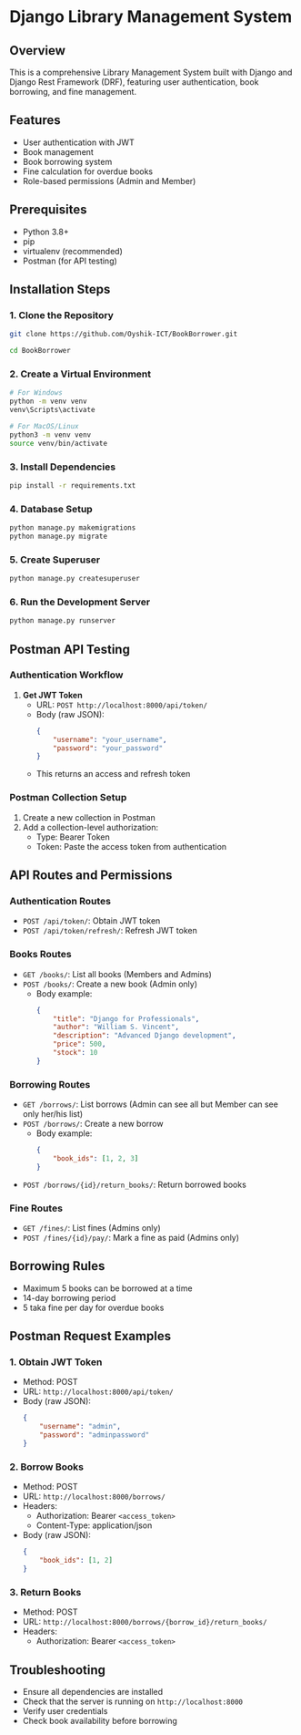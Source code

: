 # Django Library Management System

## Overview
This is a comprehensive Library Management System built with Django and Django Rest Framework (DRF), featuring user authentication, book borrowing, and fine management.

## Features
- User authentication with JWT
- Book management
- Book borrowing system
- Fine calculation for overdue books
- Role-based permissions (Admin and Member)

## Prerequisites
- Python 3.8+
- pip
- virtualenv (recommended)
- Postman (for API testing)

## Installation Steps

### 1. Clone the Repository
```bash
git clone https://github.com/Oyshik-ICT/BookBorrower.git

cd BookBorrower
```

### 2. Create a Virtual Environment
```bash
# For Windows
python -m venv venv
venv\Scripts\activate

# For MacOS/Linux
python3 -m venv venv
source venv/bin/activate
```

### 3. Install Dependencies
```bash
pip install -r requirements.txt
```

### 4. Database Setup
```bash
python manage.py makemigrations
python manage.py migrate
```

### 5. Create Superuser
```bash
python manage.py createsuperuser
```

### 6. Run the Development Server
```bash
python manage.py runserver
```

## Postman API Testing

### Authentication Workflow
1. **Get JWT Token**
   - URL: `POST http://localhost:8000/api/token/`
   - Body (raw JSON):
     ```json
     {
         "username": "your_username",
         "password": "your_password"
     }
     ```
   - This returns an access and refresh token

### Postman Collection Setup
1. Create a new collection in Postman
2. Add a collection-level authorization:
   - Type: Bearer Token
   - Token: Paste the access token from authentication

## API Routes and Permissions

### Authentication Routes
- `POST /api/token/`: Obtain JWT token
- `POST /api/token/refresh/`: Refresh JWT token

### Books Routes
- `GET /books/`: List all books (Members and Admins)
- `POST /books/`: Create a new book (Admin only)
  - Body example:
    ```json
    {
        "title": "Django for Professionals",
        "author": "William S. Vincent",
        "description": "Advanced Django development",
        "price": 500,
        "stock": 10
    }
    ```

### Borrowing Routes
- `GET /borrows/`: List borrows (Admin can see all but Member can see only her/his list)
- `POST /borrows/`: Create a new borrow
  - Body example:
    ```json
    {
        "book_ids": [1, 2, 3]
    }
    ```
- `POST /borrows/{id}/return_books/`: Return borrowed books

### Fine Routes
- `GET /fines/`: List fines (Admins only)
- `POST /fines/{id}/pay/`: Mark a fine as paid (Admins only)

## Borrowing Rules
- Maximum 5 books can be borrowed at a time
- 14-day borrowing period
- 5 taka fine per day for overdue books

## Postman Request Examples

### 1. Obtain JWT Token
- Method: POST
- URL: `http://localhost:8000/api/token/`
- Body (raw JSON):
  ```json
  {
      "username": "admin",
      "password": "adminpassword"
  }
  ```

### 2. Borrow Books
- Method: POST
- URL: `http://localhost:8000/borrows/`
- Headers:
  - Authorization: Bearer `<access_token>`
  - Content-Type: application/json
- Body (raw JSON):
  ```json
  {
      "book_ids": [1, 2]
  }
  ```

### 3. Return Books
- Method: POST
- URL: `http://localhost:8000/borrows/{borrow_id}/return_books/`
- Headers:
  - Authorization: Bearer `<access_token>`

## Troubleshooting
- Ensure all dependencies are installed
- Check that the server is running on `http://localhost:8000`
- Verify user credentials
- Check book availability before borrowing




